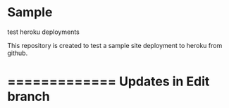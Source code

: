 # Sample
test heroku deployments

This repository is created to test a sample site deployment to heroku from github.


=============
Updates in Edit branch
=============
